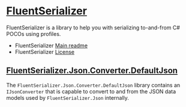 ﻿# [FluentSerializer](https://github.com/Marvin-Brouwer/FluentSerializer#readme)

FluentSerializer is a library to help you with serializing to-and-from C# POCOs using profiles.

- FluentSerializer [Main readme](https://github.com/Marvin-Brouwer/FluentSerializer#readme)
- FluentSerializer [License](https://github.com/Marvin-Brouwer/FluentSerializer/blob/main/License.md#readme)

## [FluentSerializer.Json.Converter.DefaultJson](https://github.com/Marvin-Brouwer/FluentSerializer/tree/main/src/FluentSerializer.Json.Converter.DefaultJson#readme)

The `FluentSerializer.Json.Converter.DefaultJson` library contains an `IJsonConverter` that is capable to convert to and from the JSON data models used by `FluentSerializer.Json` internally.

